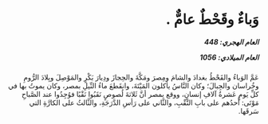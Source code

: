 <h1 dir="rtl">وَباءٌ وقَحْطٌ عامٌّ .</h1>

<h5 dir="rtl">العام الهجري:  448

العام الميلادي: 1056

</h5>

<p dir="rtl">عَمَّ الوَباءُ والقَحْطُ بغدادَ والشامَ ومِصرَ ومَكَّةَ والحِجازَ ودِيارَ بَكْرٍ والمَوْصِلَ وبِلادَ الرُّومِ وخُراسان والجِبالَ؛ وكان النَّاسُ يأكلون المَيْتَةَ، وانقَطعَ ماءُ النِّيلِ بمصر، وكان يموتُ بها في كلِّ يَومٍ عَشرةُ آلافِ إنسانٍ، ووقع بمصر أنَّ ثَلاثةَ لُصوصٍ نَقَبُوا نَقْبًا فوُجِدُوا عند الصَّباحِ مَوْتَى: أَحدُهم على بابِ النَّقْبِ، والثَّاني على رَأسِ الدَّرَجَةِ، والثَّالثُ على الكارَّةِ التي سَرقَها.</p></br>
